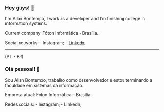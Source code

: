 ### Hey guys! 👋

I'm Allan Bontempo, I work as a developer and I'm finishing college in information systems.

Current company: Fóton Informática - Brasília.

Social networks:
    - Instagram;
    - [Linkedn](https://www.linkedin.com/in/allan-bontempo-168721130/);

-----------------------------------------------------------------------------------------------------------------------------------------------------------------------------------
(PT - BR)

### Olá pessoal! 👋

Sou Allan Bontempo, trabalho como desenvolvedor e estou terminando a faculdade em sistemas da informação.

Empresa atual: Fóton Informática - Brasília.

Redes sociais:
    - Instagram;
    - Linkedn;


<!--
**AllanBontempo/AllanBontempo** is a ✨ _special_ ✨ repository because its `README.md` (this file) appears on your GitHub profile.

Here are some ideas to get you started:

- 🔭 I’m currently working on ...
- 🌱 I’m currently learning ...
- 👯 I’m looking to collaborate on ...
- 🤔 I’m looking for help with ...
- 💬 Ask me about ...
- 📫 How to reach me: ...
- 😄 Pronouns: ...
- ⚡ Fun fact: ...
-->
